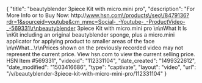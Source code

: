 {
    "title": "beautyblender 3piece Kit with micro.mini pro",
    "description": "For More Info or to Buy Now: http:\/\/www.hsn.com\/products\/seo\/8479136?rdr=1&sourceid=youtube&cm_mmc=Social-_-Youtube-_-ProductVideo-_-569331\r\nbeautyblender 3piece Kit with micro.mini pro  \n\nWhat It Is \nKit including an original beautyblender sponge, plus a micro.mini applicator for applying product to smaller areas of the face \n\nWhat...\r\nPrices shown on the previously recorded video may not represent the current price.  View hsn.com to view the current selling price. HSN Item #569331",
    "videoid": "112331104",
    "date_created": "1499322612",
    "date_modified": "1503416686",
    "type": "captivate",
    "layout": "video",
    "url": "\/v\/beautyblender-3piece-kit-with-micro-mini-pro\/112331104"
}
